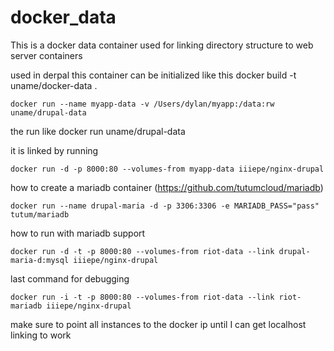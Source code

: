 # docker_data

This is a docker data container used for linking directory structure to web server containers


used in derpal this container can be initialized like this
    docker build -t uname/docker-data .

    docker run --name myapp-data -v /Users/dylan/myapp:/data:rw uname/drupal-data

the run like
    docker run uname/drupal-data



it is linked by running 

    docker run -d -p 8000:80 --volumes-from myapp-data iiiepe/nginx-drupal


how to create a mariadb container (https://github.com/tutumcloud/mariadb)

    docker run --name drupal-maria -d -p 3306:3306 -e MARIADB_PASS="pass" tutum/mariadb

how to run with mariadb support


    docker run -d -t -p 8000:80 --volumes-from riot-data --link drupal-maria-d:mysql iiiepe/nginx-drupal


last command for debugging

    docker run -i -t -p 8000:80 --volumes-from riot-data --link riot-mariadb iiiepe/nginx-drupal
 
 
 make sure to point all instances to the docker ip until I can get localhost linking to work
